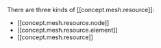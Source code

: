 
There are three kinds of [[concept.mesh.resource]]:

- [[concept.mesh.resource.node]]
- [[concept.mesh.resource.element]]
- [[concept.mesh.resource]]